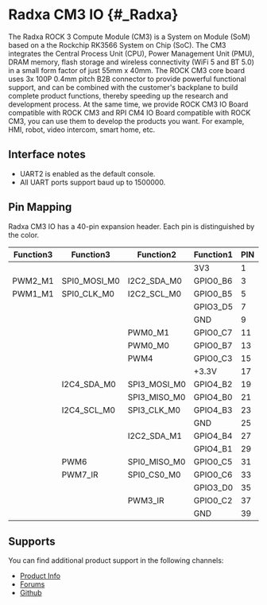Radxa CM3 IO {#_Radxa}
============

The Radxa ROCK 3 Compute Module (CM3) is a System on Module (SoM) based on a the Rockchip RK3566 System on Chip (SoC). The CM3 integrates the Central Process Unit (CPU), Power Management Unit (PMU), DRAM memory, flash storage and wireless connectivity (WiFi 5 and BT 5.0) in a small form factor of just 55mm x 40mm. The ROCK CM3 core board uses 3x 100P 0.4mm pitch B2B connector to provide powerful functional support, and can be combined with the customer's backplane to build complete product functions, thereby speeding up the research and development process. At the same time, we provide ROCK CM3 IO Board compatible with ROCK CM3 and RPI CM4 IO Board compatible with ROCK CM3, you can use them to develop the products you want. For example, HMI, robot, video intercom, smart home, etc.

Interface notes
---------------

- UART2 is enabled as the default console.
- All UART ports support baud up to 1500000.

Pin Mapping
-----------

Radxa CM3 IO has a 40-pin expansion header. Each pin is distinguished by the color.

|    Function3|   Function3|    Function2| Function1|  PIN  |  PIN  |  Function1|    Function2| Function3|
|-------------|------------|-------------|----------|:------|------:|-----------|-------------|----------|
|             |            |             |       3V3|   1   |   2   |      +5.0V|             |          |
|      PWM2_M1|SPI0_MOSI_M0|  I2C2_SDA_M0|  GPIO0_B6|   3   |   4   |      +5.0V|             |          |
|      PWM1_M1| SPI0_CLK_M0|  I2C2_SCL_M0|  GPIO0_B5|   5   |   6   |        GND|             |          |
|             |            |             |  GPIO3_D5|   7   |   8   |   GPIO0_D1|  UART2_TX_M0|          |
|             |            |             |       GND|   9   |   10  |   GPIO0_D0|  UART2_RX_M0|          |
|             |            |      PWM0_M1|  GPIO0_C7|   11  |   12  |   GPIO3_C7|             |          |
|             |            |      PWM0_M0|  GPIO0_B7|   13  |   14  |        GND|             |          |
|             |            |         PWM4|  GPIO0_C3|   15  |   16  |   GPIO3_D4|             |          |
|             |            |             |     +3.3V|   17  |   18  |   GPIO3_D3|             |          |
|             | I2C4_SDA_M0| SPI3_MOSI_M0|  GPIO4_B2|   19  |   20  |        GND|             |          |
|             |            | SPI3_MISO_M0|  GPIO4_B0|   21  |   22  |   GPIO3_C6|             |          |
|             | I2C4_SCL_M0|  SPI3_CLK_M0|  GPIO4_B3|   23  |   24  |   GPIO4_A6|  SPI3_CS0_M0|          |
|             |            |             |       GND|   25  |   26  |SARADC_VIN3|             |          |
|             |            |  I2C2_SDA_M1|  GPIO4_B4|   27  |   28  |   GPIO4_B5|  I2C2_SCL_M1|          |
|             |            |             |  GPIO4_B1|   29  |   30  |        GND|             |          |
|             |        PWM6| SPI0_MISO_M0|  GPIO0_C5|   31  |   32  |   GPIO4_C0|  UART5_TX_M1|          |
|             |     PWM7_IR|  SPI0_CS0_M0|  GPIO0_C6|   33  |   34  |        GND|             |          |
|             |            |             |  GPIO3_D0|   35  |   36  |   GPIO4_A7|  SPI3_CS1_M0|          |
|             |            |      PWM3_IR|  GPIO0_C2|   37  |   38  |   GPIO3_D2|             |          |
|             |            |             |       GND|   39  |   40  |   GPIO3_D1|             |          |

Supports
--------

You can find additional product support in the following channels:

- [Product Info](https://docs.radxa.com/en/compute-module/cm3)
- [Forums](https://forum.radxa.com/c/rock3)
- [Github](https://github.com/radxa)
